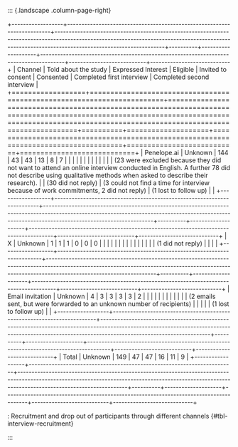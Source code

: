 ::: {.landscape .column-page-right}

+------------------+------------------------------------------------------------------------+--------------------------------------------------------------------------------------------------------------------------------------------------------------------------------------------------+----------+--------------------+--------------------------------------------------------------------------------------+---------------------------+----------------------------+
| Channel          | Told about the study                                                   | Expressed Interest                                                                                                                                                                               | Eligible | Invited to consent | Consented                                                                            | Completed first interview | Completed second interview |
+==================+========================================================================+==================================================================================================================================================================================================+==========+====================+======================================================================================+===========================+============================+
| Penelope.ai      | Unknown                                                                | 144                                                                                                                                                                                              | 43       | 43                 | 13                                                                                   | 8                         | 7                          |
|                  |                                                                        |                                                                                                                                                                                                  |          |                    |                                                                                      |                           |                            |
|                  |                                                                        | (23 were excluded because they did not want to attend an online interview conducted in English. A further 78 did not describe using qualitative methods when asked to describe their research).  |          | (30 did not reply) | (3 could not find a time for interview because of work commitments, 2 did not reply) | (1 lost to follow up)     |                            |
+------------------+------------------------------------------------------------------------+--------------------------------------------------------------------------------------------------------------------------------------------------------------------------------------------------+----------+--------------------+--------------------------------------------------------------------------------------+---------------------------+----------------------------+
| X                | Unknown                                                                | 1                                                                                                                                                                                                | 1        | 1                  | 0                                                                                    | 0                         | 0                          |
|                  |                                                                        |                                                                                                                                                                                                  |          |                    |                                                                                      |                           |                            |
|                  |                                                                        |                                                                                                                                                                                                  |          | (1 did not reply)  |                                                                                      |                           |                            |
+------------------+------------------------------------------------------------------------+--------------------------------------------------------------------------------------------------------------------------------------------------------------------------------------------------+----------+--------------------+--------------------------------------------------------------------------------------+---------------------------+----------------------------+
| Email invitation | Unknown                                                                | 4                                                                                                                                                                                                | 3        | 3                  | 3                                                                                    | 3                         | 2                          |
|                  |                                                                        |                                                                                                                                                                                                  |          |                    |                                                                                      |                           |                            |
|                  | (2 emails sent, but were forwarded to an unknown number of recipients) |                                                                                                                                                                                                  |          |                    |                                                                                      | (1 lost to follow up)     |                            |
+------------------+------------------------------------------------------------------------+--------------------------------------------------------------------------------------------------------------------------------------------------------------------------------------------------+----------+--------------------+--------------------------------------------------------------------------------------+---------------------------+----------------------------+
| Total            | Unknown                                                                | 149                                                                                                                                                                                              | 47       | 47                 | 16                                                                                   | 11                        | 9                          |
+------------------+------------------------------------------------------------------------+--------------------------------------------------------------------------------------------------------------------------------------------------------------------------------------------------+----------+--------------------+--------------------------------------------------------------------------------------+---------------------------+----------------------------+

: Recruitment and drop out of participants through different channels {#tbl-interview-recruitment}

:::